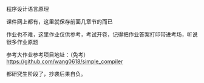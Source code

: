 程序设计语言原理

课件网上都有，这里就保存前面几章节的而已

作业也不难，这里作业仅供参考，考试开卷，记得把作业答案打印带进考场，听说很多作业原题

参考大作业参考项目地址：（免考）
https://github.com/wang0618/simple_compiler

都研究生阶段了，抄袭后果自负。
